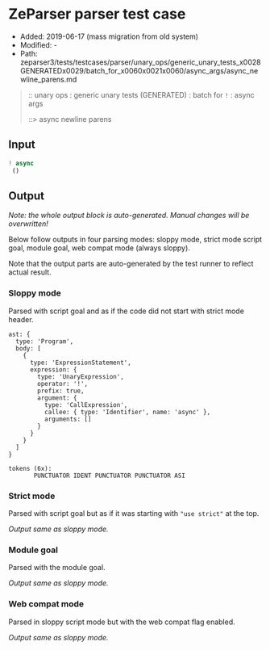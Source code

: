 # ZeParser parser test case

- Added: 2019-06-17 (mass migration from old system)
- Modified: -
- Path: zeparser3/tests/testcases/parser/unary_ops/generic_unary_tests_x0028GENERATEDx0029/batch_for_x0060x0021x0060/async_args/async_newline_parens.md

> :: unary ops : generic unary tests (GENERATED) : batch for `!` : async args
>
> ::> async newline parens

## Input

`````js
! async 
 ()
`````

## Output

_Note: the whole output block is auto-generated. Manual changes will be overwritten!_

Below follow outputs in four parsing modes: sloppy mode, strict mode script goal, module goal, web compat mode (always sloppy).

Note that the output parts are auto-generated by the test runner to reflect actual result.

### Sloppy mode

Parsed with script goal and as if the code did not start with strict mode header.

`````
ast: {
  type: 'Program',
  body: [
    {
      type: 'ExpressionStatement',
      expression: {
        type: 'UnaryExpression',
        operator: '!',
        prefix: true,
        argument: {
          type: 'CallExpression',
          callee: { type: 'Identifier', name: 'async' },
          arguments: []
        }
      }
    }
  ]
}

tokens (6x):
       PUNCTUATOR IDENT PUNCTUATOR PUNCTUATOR ASI
`````

### Strict mode

Parsed with script goal but as if it was starting with `"use strict"` at the top.

_Output same as sloppy mode._

### Module goal

Parsed with the module goal.

_Output same as sloppy mode._

### Web compat mode

Parsed in sloppy script mode but with the web compat flag enabled.

_Output same as sloppy mode._

